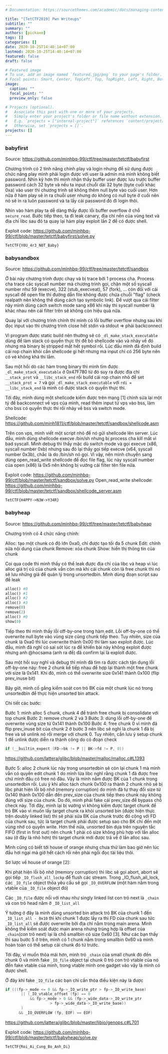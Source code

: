```yaml
---
# Documentation: https://sourcethemes.com/academic/docs/managing-content/

title: "[TetCTF2019] Pwn Writeups"
subtitle: ""
summary: ""
authors: [pickaxe]
tags: []
categories: []
date: 2020-10-25T14:40:14+07:00
lastmod: 2020-10-25T14:40:14+07:00
featured: false
draft: false

# Featured image
# To use, add an image named `featured.jpg/png` to your page's folder.
# Focal points: Smart, Center, TopLeft, Top, TopRight, Left, Right, BottomLeft, Bottom, BottomRight.
image:
  caption: ""
  focal_point: ""
  preview_only: false

# Projects (optional).
#   Associate this post with one or more of your projects.
#   Simply enter your project's folder or file name without extension.
#   E.g. `projects = ["internal-project"]` references `content/project/deep-learning/index.md`.
#   Otherwise, set `projects = []`.
projects: []
---
```


### babyfirst

Source: https://github.com/minhbq-99/ctf/tree/master/tetctf/babyfirst

Chương trình có 2 tính năng chính play và login nhưng để sử dụng được chức năng play mình phải login được với user là admin mà mình không biết password. Nhìn kỹ hơn thì mình nhận thấy buffer user được lưu trước buffer password cách 32 byte và nếu ta input chuỗi dài 32 byte (byte cuối khác 0xa) vào user thì chương trình sẽ không thêm null byte vào cuối user. Hơn nữa ở hàm play sẽ in ra chuỗi user nhưng do không có null byte ở cuối nên nó sẽ in ra luôn password và ta lấy cái password đó đi login thôi.

Nhìn vào hàm play ta dễ dàng thấy được lỗi buffer overflow ở chỗ `secure_read`. Bước tiếp theo, ta đi leak canary, địa chỉ nền của vùng text và địa chỉ libc sau đó ta quay lại hàm play exploit lần 2 để có được shell.

Exploit code: https://github.com/minhbq-99/ctf/blob/master/tetctf/babyfirst/solve.py

`TetCTF{Y0U_4r3_N0T_Baby}`

### babysandbox
Source: https://github.com/minhbq-99/ctf/tree/master/tetctf/sandbox

Ở bài này chương trình được chạy và bị trace bởi 1 process cha. Process cha trace các syscall number mà chương trình gọi, chặn một số syscall number như 59 (execve), 322 (stub_execveat), 57 (fork), ... còn đối với cái syscall để open file thì đường dẫn file không được chứa chuỗi "flag" (check realpath nên không thể dùng cách tạo symbolic link). Để vượt qua cái filter này mình dùng cách switch mode sang x86 khi này thì syscall number là khác nhau nên cái filter trên sẽ không còn hiệu quả nữa.

Quay lại với chương trình chính thì mình có lỗi buffer overflow nhưng sau khi đọc input vào thì chương trình close hết stdin và stdout => phải backconnect

Vì program được static build nên thường sẽ có `_dl_make_stack_executable` dùng để làm stack có quyền thực thi để bỏ shellcode vào và nhảy về đó nhưng mà binary bị stripped mất hết symbol rồi. Lúc đầu mình đã định build cái rop chain khỏi cần shellcode gì hết nhưng mà input chỉ có 256 byte nên có vẻ không khả thi lắm.

Sau một hồi dò các hàm trong binary thì mình tìm được `_dl_make_stack_executable` ở 0x47F780 từ đó suy ra được địa chỉ `__stack_prot` và `__libc_stack_end` rồi build cái rop chain nhỏ để set `__stack_prot = 7` và gọi `_dl_make_stack_executable` với `rdi = __libc_stack_end` là mình có được stack có quyền thực thi.

Tới đây, mình dùng một shellcode kiếm được trên mạng [1] chỉnh sửa lại một tý để backconnect về vps của mình, read thêm input từ vps vào bss, làm cho bss có quyền thực thi rồi nhảy về bss và switch mode.

Shellcode: https://github.com/minh1811/ctf/blob/master/tetctf/sandbox/shellcode.asm

Trên con vps, mình viết một script nhỏ để nó gửi shellcode lên server. Lúc đầu, mình dùng shellcode execve /bin/sh nhưng bị process cha kill mất vì bad syscall. Mình debug thì thấy mặc dù switch mode và gọi execve (x86, syscall number 0xb) nhưng sau đó lại thấy gọi tiếp execve (x64, syscall number 0x3b), chắc là do /bin/sh nó gọi. Vì vậy, nên mình chuyển sang dùng open_read_write shellcode để đọc file flag, lúc này syscall number của open (x86) là 0x5 nên không bị vướng cái filter tên file nữa.

Exploit code:
https://github.com/minhbq-99/ctf/blob/master/tetctf/sandbox/solve.py
Open_read_write shellcode:
https://github.com/minhbq-99/ctf/blob/master/tetctf/sandbox/shellcode_server.asm

`TetCTF{H4PPY->N3W->Y34R}`

### babyheap

Source: https://github.com/minhbq-99/ctf/tree/master/tetctf/babyheap

Chương trình có 4 chức năng chính:

Alloc: tạo một chunk có độ lớn 0xa0, chỉ được tạo tối đa 5 chunk
Edit: chỉnh sửa nội dung của chunk
Remove: xóa chunk
Show: hiển thị thông tin của chunk

Coi qua code thì mình thấy có thể leak được địa chỉ của libc và heap vì lúc alloc giá trị cũ của chunk vẫn còn mà khi cái chunk còn là free chunk thì nó sẽ lưu những giá để quản lý trong unsortedbin. Mình dùng đoạn script sau để leak

```python
alloc() #0
alloc() #1
alloc() #2
alloc() #3
remove(0)
remove(2)
alloc() #0
show(0) 
```

Tiếp theo thì mình thấy lỗi off-by-one trong hàm edit. Lỗi off-by-one có thể overwrite null byte vào vùng size cũng chunk tiếp theo. Tuy nhiên, size của chunk là 0xa0 thì lúc overwrite thành 0x00 thì làm sao exploit được. Lúc đầu, mình đã nghĩ có sai sót lúc ra đề khiến bài này không exploit được nhưng anh @hocsama (anh ra đề) đã confirm lại là exploit được.

Sau một hồi suy nghĩ và debug thì mình đã tìm ra được cách tận dụng lỗi off-by-one này: free 2 chunk kế tiếp nhau để hợp lại thành một free chunk với size là 0x141. Khi đó, mình có thể overwrite size 0x141 thành 0x100 (flip prev_inuse bit)

Bây giờ, mình cố gắng kiểm soát con trỏ BK của một chunk lúc nó trong unsortedbin để thực hiện unsorted bin attack.

Chi tiết các bước:

Bước 1: mình alloc 5 chunk, chunk 4 để tránh free chunk bị consolidate với top chunk
Bước 2: remove chunk 2 và 3
Bước 3: dùng lỗi off-by-one để overwrite vùng size từ 0x141 thành 0x100
Bước 4: free chunk 0 vì mình đã flip prev_inuse bit của chunk 2 ở bước 3 nên libc sẽ nghỉ là chunk 1 đã bị free và sẽ unlink nó rồi merge với chunk 0. Tuy nhiên, cần lưu ý setup chunk 1 để unlink được diễn ra thành công do có đoạn check

```c
if (__builtin_expect (FD->bk != P || BK->fd != P, 0))
```
https://github.com/lattera/glibc/blob/master/malloc/malloc.c#L1393

Bước 5: alloc 2 chunk lúc này trong unsortedbin sẽ còn lại chunk 1 mà mình vẫn có quyền edit chunk 1 do mình lừa libc nghĩ rằng chunk 1 đã được free chứ mình đâu có free nó đâu. Vậy là mình nắm được BK của 1 chunk trong unsortedbin rồi.
Lưu ý khi alloc tách chunk 0x100 ra thành 2 chunk nhỏ sẽ bị libc phát hiện lỗi bộ nhớ (memory corruption) do mình đã tự thay đổi size từ 0x140 thành 0x100 dẫn đến prev_size của chunk tiếp theo chunk này không đúng với size của chunk. Do đó, mình phải fake cái prev_size để bypass chỗ check này.
Tới đây, mình lại bị vướng vì không kiếm được target chunk để trỏ BK vào vì muốn lấy target chunk ra khỏi unsorted bin (được hiện thực trên doubly linked list) thì sẽ phải sửa BK của chunk trước đó cộng với FD của chunk sau, tức là target chunk phải được setup sao cho BK chỉ đến một vùng nhớ có quyền write. Hơn thế nữa, unsorted bin dựa trên nguyên tắc FIFO (first in first out) nên chunk 1 phải có size không phù hợp với lần alloc sau (ở đây là nhỏ hơn) thì target chunk mới được trả về ở lần alloc sau.

Mình cũng có biết tới house of orange nhưng chưa thử làm bao giờ nên lúc đầu hơi ngại mà giờ hết cách rồi nên phải ngồi đọc tài liệu thôi.

Sơ lược về house of orange [2]:

Khi phát hiện lỗi bộ nhớ (memory corruption) thì libc sẽ gọi abort, abort sẽ gọi tiếp `_IO_flush_all_lockp` để flush các stream. Trong _IO_flush_all_lock, các `_IO_file` object thỏa yêu cầu sẽ gọi `_IO_OVERFLOW` (một hàm nằm trong vtable của `_IO_file` object đó)

Các `_IO_file` được nối với nhau như singly linked list con trỏ next là `_chain` và con trỏ head nằm ở `_IO_list_all`

Ý tưởng ở đây là mình dùng unsorted bin attack trỏ BK của chunk 1 đến `_IO_list_all - 0x10` thì khi chunk 1 được lấy ra thì FD của chunk sau tức `_IO_list_all` sẽ được overwrite bởi địa chỉ nằm trong main arena. Mình không thể kiểm soát được main arena nhưng trùng hợp là offset của `_chain`(con trỏ next) lại là chỗ smallbin có size 0x60 [3]. Như các bạn thấy thì sau bước 5 ở trên, mình có 1 chunk nằm trong smallbin 0x60 và mình hoàn toàn có thể setup cái chunk đó từ trước.

Tới đây, vì muốn thỏa mái hơn, mình trỏ `_chain` của small chunk đó đến chunk 0 và mình fake `_IO_file` object tại chunk 0 trỏ con trỏ vtable của nó đến fake vtable của mình, trong vtable mình one gadget vào vậy là mình có được shell.

Ở đây khi fake `_IO_file` các bạn chỉ cần thỏa điều kiện này là được
```c
if (((fp->_mode <= 0 && fp->_IO_write_ptr > fp->_IO_write_base)
       || (_IO_vtable_offset (fp) == 0
           && fp->_mode > 0 && (fp->_wide_data->_IO_write_ptr
                    > fp->_wide_data->_IO_write_base))
       )
      && _IO_OVERFLOW (fp, EOF) == EOF)
```
https://github.com/lattera/glibc/blob/master/libio/genops.c#L701

Exploit code:
https://github.com/minhbq-99/ctf/blob/master/tetctf/babyheap/solve.py

`TetCTF{Roi_Ai_Cung_Bo_Anh_Di}`
